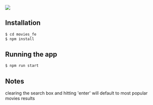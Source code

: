 ![](demo.gif)

## Installation

```bash
$ cd movies_fe
$ npm install
```

## Running the app

```bash
$ npm run start
```
## Notes
clearing the search box and hitting 'enter' will default to most popular movies results
